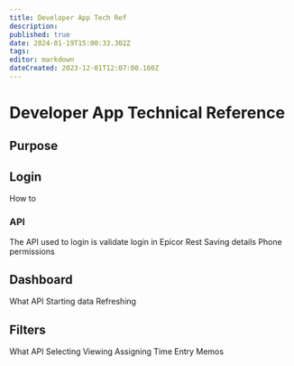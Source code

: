 ```yaml
---
title: Developer App Tech Ref
description: 
published: true
date: 2024-01-19T15:00:33.302Z
tags: 
editor: markdown
dateCreated: 2023-12-01T12:07:00.160Z
---
```


# Developer App Technical Reference

## Purpose

## Login
How to 
### API
The API used to login is validate login in Epicor Rest
Saving details
Phone permissions
## Dashboard
What API
Starting data
Refreshing

## Filters
What API
Selecting
Viewing
Assigning
Time Entry
Memos
